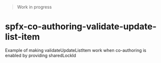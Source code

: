 > Work in progress
> 
# spfx-co-authoring-validate-update-list-item
Example of making validateUpdateListItem work when co-authoring is enabled by providing sharedLockId
